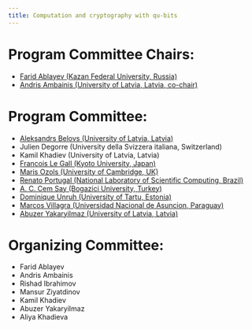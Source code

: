 ```yaml
---
title: Computation and cryptography with qu-bits
---
```


# Program Committee Chairs:

* [Farid Ablayev (Kazan Federal University, Russia)][Ablayev]
* [Andris Ambainis (University of Latvia, Latvia, co-chair)][Ambainis]

# Program Committee:

* [Aleksandrs Belovs (University of Latvia, Latvia)][Belovs]
* Julien Degorre (University della Svizzera italiana, Switzerland)
* Kamil	Khadiev (University of Latvia, Latvia)
* [Francois Le Gall (Kyoto University, Japan)][Le-Gall]
* [Maris Ozols (University of Cambridge, UK)][Ozols]
* [Renato Portugal (National Laboratory of Scientific Computing, Brazil)][Portugal]
* [A. C. Cem Say (Bogazici University, Turkey)][Say]
* [Dominique Unruh (University of Tartu, Estonia)][Unruh]
* [Marcos Villagra (Universidad Nacional de Asuncion, Paraguay)][Villagra]
* [Abuzer Yakaryilmaz (University of Latvia, Latvia)][Yakaryilmaz]

# Organizing Committee:


* Farid Ablayev
* Andris Ambainis
* Rishad Ibrahimov
* Mansur Ziyatdinov
* Kamil Khadiev
* Abuzer Yakaryilmaz
* Aliya Khadieva

[Ablayev]: http://kpfu.ru/Farid.Ablayev?p_lang=2
[Ambainis]: http://home.lu.lv/~ambainis/
[Belovs]: http://home.lu.lv/~belovs/index.html
[Le-Gall]: http://www.francoislegall.com/
[Ozols]: http://home.lu.lv/~sd20008/
[Portugal]: http://www.lncc.br/~portugal/
[Say]: http://www.cmpe.boun.edu.tr/~say/
[Unruh]: http://www.cmpe.boun.edu.tr/~say/
[Villagra]: https://sites.google.com/site/marcosvillagrahome/home
[Yakaryilmaz]: http://abuzer.yakaryilmaz.com
